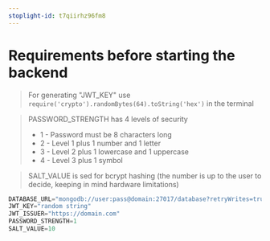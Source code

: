 ```yaml
---
stoplight-id: t7qiirhz96fm8
---
```


# Requirements before starting the backend

>For generating "JWT_KEY" use `require('crypto').randomBytes(64).toString('hex')` in the terminal

> PASSWORD_STRENGTH has 4 levels of security
> - 1 - Password must be 8 characters long
> - 2 - Level 1 plus 1 number and 1 letter
> - 3 - Level 2 plus 1 lowercase and 1 uppercase
> - 4 - Level 3 plus 1 symbol

>SALT_VALUE is sed for bcrypt hashing (the number is up to the user to decide, keeping in mind hardware limitations)

```js
DATABASE_URL="mongodb://user:pass@domain:27017/database?retryWrites=true&w=majority"
JWT_KEY="random string"
JWT_ISSUER="https://domain.com"
PASSWORD_STRENGTH=1
SALT_VALUE=10
```